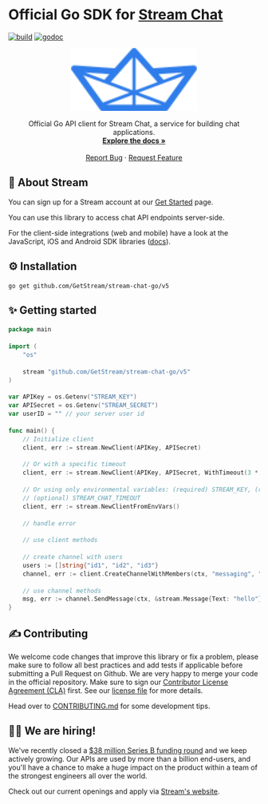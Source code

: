 # Official Go SDK for [Stream Chat](https://getstream.io/chat/)

[![build](https://github.com/GetStream/stream-chat-go/workflows/build/badge.svg)](https://github.com/GetStream/stream-chat-go/actions)
[![godoc](https://pkg.go.dev/badge/GetStream/stream-chat-go)](https://pkg.go.dev/github.com/GetStream/stream-chat-go/v5?tab=doc)

<p align="center">
    <img src="./assets/logo.svg" width="50%" height="50%">
</p>
<p align="center">
    Official Go API client for Stream Chat, a service for building chat applications.
    <br />
    <a href="https://getstream.io/chat/docs/"><strong>Explore the docs »</strong></a>
    <br />
    <br />
    <a href="https://github.com/GetStream/stream-chat-go/issues">Report Bug</a>
    ·
    <a href="https://github.com/GetStream/stream-chat-go/issues">Request Feature</a>
</p>

## 📝 About Stream

You can sign up for a Stream account at our [Get Started](https://getstream.io/chat/get_started/) page.

You can use this library to access chat API endpoints server-side.

For the client-side integrations (web and mobile) have a look at the JavaScript, iOS and Android SDK libraries ([docs](https://getstream.io/chat/)).

## ⚙️ Installation

```shell
go get github.com/GetStream/stream-chat-go/v5
```

## ✨ Getting started

```go
package main

import (
	"os"

	stream "github.com/GetStream/stream-chat-go/v5"
)

var APIKey = os.Getenv("STREAM_KEY")
var APISecret = os.Getenv("STREAM_SECRET")
var userID = "" // your server user id

func main() {
	// Initialize client
	client, err := stream.NewClient(APIKey, APISecret)
	
	// Or with a specific timeout
	client, err := stream.NewClient(APIKey, APISecret, WithTimeout(3 * time.Second))

	// Or using only environmental variables: (required) STREAM_KEY, (required) STREAM_SECRET,
	// (optional) STREAM_CHAT_TIMEOUT
	client, err := stream.NewClientFromEnvVars()

	// handle error

	// use client methods

	// create channel with users
	users := []string{"id1", "id2", "id3"}
	channel, err := client.CreateChannelWithMembers(ctx, "messaging", "channel-id", userID, users...)

	// use channel methods
	msg, err := channel.SendMessage(ctx, &stream.Message{Text: "hello"}, userID)
}
```

## ✍️ Contributing

We welcome code changes that improve this library or fix a problem, please make sure to follow all best practices and add tests if applicable before submitting a Pull Request on Github. We are very happy to merge your code in the official repository. Make sure to sign our [Contributor License Agreement (CLA)](https://docs.google.com/forms/d/e/1FAIpQLScFKsKkAJI7mhCr7K9rEIOpqIDThrWxuvxnwUq2XkHyG154vQ/viewform) first. See our [license file](./LICENSE) for more details.

Head over to [CONTRIBUTING.md](./CONTRIBUTING.md) for some development tips.

## 🧑‍💻 We are hiring!

We've recently closed a [$38 million Series B funding round](https://techcrunch.com/2021/03/04/stream-raises-38m-as-its-chat-and-activity-feed-apis-power-communications-for-1b-users/) and we keep actively growing.
Our APIs are used by more than a billion end-users, and you'll have a chance to make a huge impact on the product within a team of the strongest engineers all over the world.

Check out our current openings and apply via [Stream's website](https://getstream.io/team/#jobs).
